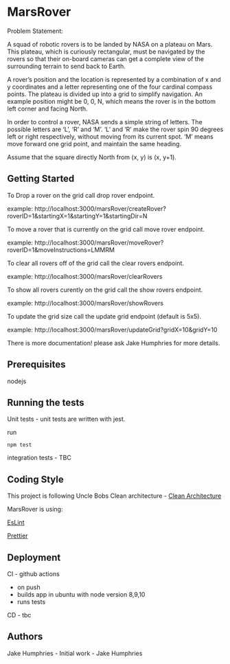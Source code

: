 # MarsRover
Problem Statement:

A squad of robotic rovers is to be landed by NASA on a plateau on Mars. This plateau, which is curiously rectangular, must be navigated by the rovers so that their on-board cameras can get a complete view of the surrounding terrain to send back to Earth.

A rover’s position and the location is represented by a combination of x and y coordinates and a letter representing one of the four cardinal compass points. The plateau is divided up into a grid to simplify navigation. An example position might be 0, 0, N, which means the rover is in the bottom left corner and facing North.

In order to control a rover, NASA sends a simple string of letters. The possible letters are ‘L’, ‘R’ and ‘M’. ‘L’ and ‘R’ make the rover spin 90 degrees left or right respectively, without moving from its current spot. ‘M’ means move forward one grid point, and maintain the same heading.

Assume that the square directly North from (x, y) is (x, y+1).

## Getting Started

To Drop a rover on the grid call drop rover endpoint. 

example: http://localhost:3000/marsRover/createRover?roverID=1&startingX=1&startingY=1&startingDir=N

To move a rover that is currently on the grid call move rover endpoint.

example: http://localhost:3000/marsRover/moveRover?roverID=1&moveInstructions=LMMRM

To clear all rovers off of the grid call the clear rovers endpoint.

example: http://localhost:3000/marsRover/clearRovers

To show all rovers curently on the grid call the show rovers endpoint.

example: http://localhost:3000/marsRover/showRovers

To update the grid size call the update grid endpoint (default is 5x5).

example: http://localhost:3000/marsRover/updateGrid?gridX=10&gridY=10

There is more documentation! please ask Jake Humphries for more details. 

## Prerequisites
nodejs

## Running the tests
Unit tests - unit tests are written with jest. 

run 

```npm test```

integration tests - TBC 

## Coding Style

This project is following Uncle Bobs Clean architecture - [Clean Architecture](https://blog.cleancoder.com/)

MarsRover is using: 

[EsLint](https://eslint.org/)

[Prettier](https://github.com/prettier/prettier)

## Deployment 
CI - github actions
- on push
- builds app in ubuntu with node version 8,9,10
- runs tests

CD - tbc 

## Authors
Jake Humphries - Initial work - Jake Humphries
